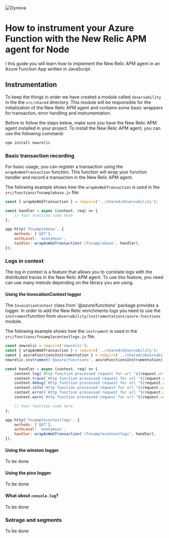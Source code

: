 ![Dynova](https://gitlab.com/softbutterfly/open-source/open-source-office/-/raw/master/assets/dynova/dynova-header-1.png)

# How to instrument your Azure Function with the New Relic APM agent for Node

I this guide you will learn how to implement the New Relic APM agent in an Azure Function App written in JavaScript.

## Instrumentation

To keep the things in order we have created a module called `observability`
in the the `src/shared` directory. This module will be responsible for the
initialization of the New Relic APM agent and contains some basic wrappers
for transaction, error handling and instrumentation.

Before to follow the steps below, make sure you have the New Relic APM agent
installed in your project. To install the New Relic APM agent, you can use the
following command:

```bash
npm install newrelic
```

### Basic transaction recording

For basic usage, you can register a transaction using the `wrapAsWebTransaction`
function. This function will wrap your function handler and record a transaction
in the New Relic APM agent.

The following example shows how the `wrapAsWebTransaction` is used in the
`src/functions/fnsamplebase.js` file:

```javascript
const { wrapAsWebTransaction } = require('../shared/observability');

const handler = async (context, req) => {
    // Your function code here
};

app.http('fnsamplebase', {
    methods: ['GET'],
    authLevel: 'anonymous',
    handler: wrapAsWebTransaction('/fnsamplebase', handler),
});
```

### Logs in context

The log in context is a feature that allows you to correlate logs with the
distributed traces in the New Relic APM agent. To use this feature, you need
can use many metods depending on the library you are using.

#### Using the InvocationContext logger

The `InvocationContext` class from '@azure/functions' package provides a
logger. In order to add the New Relic enrichments logs you need to use the
`instrument`function from `observability/instrumentations/azure-functions`
module.

The following example shows how the `instrument` is used in the
`src/functions/fnsamplecontextlogs.js` file:

```javascript
const newrelic = require('newrelic');
const { wrapAsWebTransaction } = require('../shared/observability');
const { azureFunctionsInstrumentation } = require('../shared/observability/instrumentations');
newrelic.instrument('@azure/functions', azureFunctionsInstrumentation);

const handler = async (context, req) => {
    context.log(`Http function processed request for url "${request.url}"`)
    context.trace(`Http function processed request for url "${request.url}"`)
    context.debug(`Http function processed request for url "${request.url}"`)
    context.info(`Http function processed request for url "${request.url}"`)
    context.error(`Http function processed request for url "${request.url}"`)
    context.warn(`Http function processed request for url "${request.url}"`)

    // Your function code here
};

app.http('fnsamplecontextlogs', {
    methods: ['GET'],
    authLevel: 'anonymous',
    handler: wrapAsWebTransaction('/fnsamplecontextlogs', handler),
});
```

#### Using the winston logger

To be done

#### Using the pino logger

To be done


#### What about `console.log`?

To be done

### Sotrage and segments

To be done
